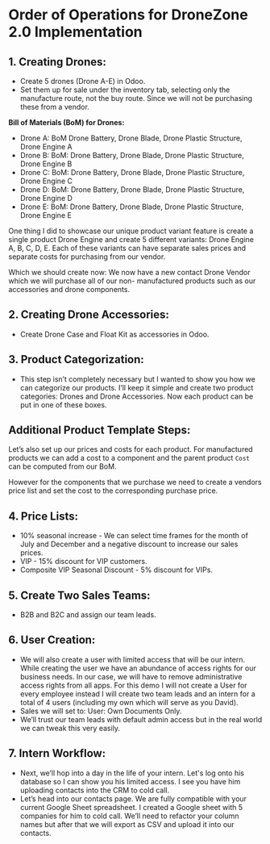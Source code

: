 # Order of Operations for DroneZone 2.0 Implementation

## 1. Creating Drones:
   - Create 5 drones (Drone A-E) in Odoo.
   - Set them up for sale under the inventory tab, selecting only the manufacture route, not the buy route. Since we will not be purchasing these from a vendor.
   
   **Bill of Materials (BoM) for Drones:**
   - Drone A: BoM Drone Battery, Drone Blade, Drone Plastic Structure, Drone Engine A
   - Drone B: BoM: Drone Battery, Drone Blade, Drone Plastic Structure, Drone Engine B
   - Drone C: BoM: Drone Battery, Drone Blade, Drone Plastic Structure, Drone Engine C
   - Drone D: BoM: Drone Battery, Drone Blade, Drone Plastic Structure, Drone Engine D
   - Drone E: BoM: Drone Battery, Drone Blade, Drone Plastic Structure, Drone Engine E

   One thing I did to showcase our unique product variant feature is create a single product Drone Engine and create 5 different variants: Drone Engine A, B, C, D, E. Each of these variants can have separate sales prices and separate costs for purchasing from our vendor.

   Which we should create now: We now have a new contact Drone Vendor which we will purchase all of our non- manufactured products such as our accessories and drone components.

## 2. Creating Drone Accessories:
   - Create Drone Case and Float Kit as accessories in Odoo.

## 3. Product Categorization:
   - This step isn’t completely necessary but I wanted to show you how we can categorize our products. I’ll keep it simple and create two product categories: Drones and Drone Accessories. Now each product can be put in one of these boxes.

## Additional Product Template Steps:
   Let’s also set up our prices and costs for each product. For manufactured products we can add a cost to a component and the parent product `Cost` can be computed from our BoM.

   However for the components that we purchase we need to create a vendors price list and set the cost to the corresponding purchase price.

## 4. Price Lists:
   - 10% seasonal increase - We can select time frames for the month of July and December and a negative discount to increase our sales prices.
   - VIP - 15% discount for VIP customers.
   - Composite VIP Seasonal Discount - 5% discount for VIPs.

## 5. Create Two Sales Teams: 
   - B2B and B2C and assign our team leads.

## 6. User Creation:
   - We will also create a user with limited access that will be our intern. While creating the user we have an abundance of access rights for our business needs. In our case, we will have to remove administrative access rights from all apps. For this demo I will not create a User for every employee instead I will create two team leads and an intern for a total of 4 users (including my own which will serve as you David).
   - Sales we will set to: User: Own Documents Only.
   - We’ll trust our team leads with default admin access but in the real world we can tweak this very easily.

## 7. Intern Workflow:
   - Next, we’ll hop into a day in the life of your intern. Let's log onto his database so I can show you his limited access. I see you have him uploading contacts into the CRM to cold call.
   - Let’s head into our contacts page. We are fully compatible with your current Google Sheet spreadsheet. I created a Google sheet with 5 companies for him to cold call. We’ll need to refactor your column names but after that we will export as CSV and upload it into our contacts.
